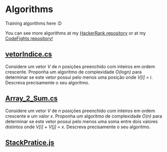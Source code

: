 # Algorithms

Training algorithms here :D

You can see more algorithms at my [HackerRank repository](https://github.com/leocabrallce/HackerRank/tree/master/Algorithms) or at my [CodeFights repository!](https://github.com/leocabrallce/CodeFights)

## [vetorIndice.cs](https://github.com/leocabrallce/Algorithms/tree/master/vetorIndice.cs)
Considere um vetor _V_ de _n_ posições preenchido com inteiros em ordem crescente. Proponha um algoritmo
de complexidade _O(logn)_ para determinar se este vetor possui pelo menos uma posição onde _V[i] = i_. Descreva
precisamente o seu algoritmo.

## [Array_2_Sum.cs](https://github.com/leocabrallce/Algorithms/tree/master/Array_2_Sum.cs)
Considere um vetor _V_ de _n_ posições preenchido com inteiros em ordem crescente e um valor _x_. Proponha um algoritmo
de complexidade _O(n)_ para determinar se este vetor possui pelo menos uma soma entre dois valores distintos onde _V[i] + V[j] = x_. Descreva
precisamente o seu algoritmo.

## [StackPratice.js](https://github.com/leocabrallce/Algorithms/tree/master/StackPratice.js)

